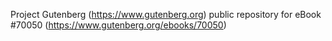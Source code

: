 Project Gutenberg (https://www.gutenberg.org) public repository for
eBook #70050 (https://www.gutenberg.org/ebooks/70050)
